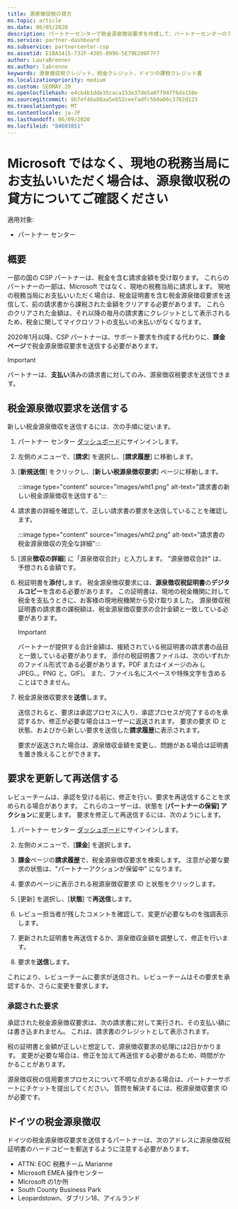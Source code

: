 ```yaml
---
title: 源泉徴収税の貸方
ms.topic: article
ms.date: 06/05/2020
description: パートナーセンターで税金源泉徴収要求を作成して、パートナーセンターのアカウントに源泉徴収税があることを確認します。
ms.service: partner-dashboard
ms.subservice: partnercenter-csp
ms.assetid: E1BA3415-732F-4385-8996-5E79E200F7F7
author: LauraBrenner
ms.author: labrenne
keywords: 源泉徴収税クレジット、税金クレジット、ドイツの課税クレジット書
ms.localizationpriority: medium
ms.custom: SEOMAY.20
ms.openlocfilehash: e4cb4b1dde35caca153e37de5a07f947f6da158e
ms.sourcegitcommit: 8b7ef46a88aa5eb52ceefadfc5b0a06c3702d123
ms.translationtype: MT
ms.contentlocale: ja-JP
ms.lasthandoff: 06/09/2020
ms.locfileid: "84603851"
---
```

# <a name="make-sure-you-are-credited-for-withholding-tax-if-you-pay-a-local-tax-authority-instead-of-microsoft"></a>Microsoft ではなく、現地の税務当局にお支払いいただく場合は、源泉徴収税の貸方についてご確認ください

適用対象:

- パートナー センター

## <a name="overview"></a>概要

一部の国の CSP パートナーは、税金を含む請求金額を受け取ります。 これらのパートナーの一部は、Microsoft ではなく、現地の税務当局に請求します。 現地の税務当局にお支払いいただく場合は、税金証明書を含む税金源泉徴収要求を送信して、前の請求書から課税された金額をクリアする必要があります。 これらのクリアされた金額は、それ以降の毎月の請求書にクレジットとして表示されるため、税金に関してマイクロソフトの支払いの未払いがなくなります。

2020年1月以降、CSP パートナーは、サポート要求を作成する代わりに、**課金ページ**で税金源泉徴収要求を送信する必要があります。

> [!IMPORTANT]
> パートナーは、**支払い**済みの請求書に対してのみ、源泉徴収税要求を送信できます。

## <a name="submit-a-tax-withholding-request"></a>税金源泉徴収要求を送信する

新しい税金源泉徴収を送信するには、次の手順に従います。

1. パートナー センター [ダッシュボード](https://partner.microsoft.com/dashboard/home)にサインインします。

2. 左側のメニューで、[**請求**] を選択し、[**請求履歴**] に移動します。

3. [**新規送信**] をクリックし、[**新しい税源泉徴収要求**] ページに移動します。

   :::image type="content" source="images/wht1.png" alt-text="請求書の新しい税金源泉徴収を送信する":::

4. 請求書の詳細を確認して、正しい請求書の要求を送信していることを確認します。

   :::image type="content" source="images/wht2.png" alt-text="請求書の税金源泉徴収の完全な詳細":::

5. [源泉**徴収の詳細**] に「源泉徴収合計」と入力します。 "源泉徴収合計" は、予想される金額です。

6. 税証明書を**添付**します。 税金源泉徴収要求には、**源泉徴収税証明書**の**デジタルコピー**を含める必要があります。 この証明書は、現地の税金機関に対して税金を支払うときに、お客様の現地税機関から受け取りました。 源泉徴収税証明書の請求書の課税額は、税金源泉徴収要求の合計金額と一致している必要があります。

   > [!IMPORTANT]
   > パートナーが提供する合計金額は、接続されている税証明書の請求書の品目と一致している必要があります。 添付の税証明書ファイルは、次のいずれかのファイル形式である必要があります。PDF またはイメージのみ (。JPEG、。PNG と。GIF)。 また、ファイル名にスペースや特殊文字を含めることはできません。

7. 税金源泉徴収要求を**送信**します。

   送信されると、要求は承認プロセスに入り、承認プロセスが完了するのを承認するか、修正が必要な場合はユーザーに返送されます。 要求の要求 ID と状態、およびから新しい要求を送信した**請求履歴**に表示されます。

   要求が返送された場合は、源泉徴収金額を変更し、問題がある場合は証明書を置き換えることができます。

## <a name="update-request-and-resubmit"></a>要求を更新して再送信する

レビューチームは、承認を受ける前に、修正を行い、要求を再送信することを求められる場合があります。 これらのユーザーは、状態を [**パートナーの保留] アクション**に変更します。 要求を修正して再送信するには、次のようにします。

1. パートナー センター [ダッシュボード](https://partner.microsoft.com/dashboard/home)にサインインします。

2. 左側のメニューで、[**課金**] を選択します。

3. **課金**ページの**請求履歴**で、税金源泉徴収要求を検索します。 注意が必要な要求の状態は、"パートナーアクションが保留中" になります。

4. 要求のページに表示される税源泉徴収要求 ID と状態をクリックします。

5. [更新] を選択し、[**状態**] で**再送信**します。

6. レビュー担当者が残したコメントを確認して、変更が必要なものを強調表示します。

7. 更新された証明書を再送信するか、源泉徴収金額を調整して、修正を行います。

8. 要求を**送信**します。

これにより、レビューチームに要求が送信され、レビューチームはその要求を承認するか、さらに変更を要求します。

### <a name="approved-requests"></a>承認された要求

承認された税金源泉徴収要求は、次の請求書に対して実行され、その支払い額には書き込まれません。 これは、請求書のクレジットとして表示されます。

税の証明書と金額が正しいと想定して、源泉徴収要求の処理には2日かかります。 変更が必要な場合は、修正を加えて再送信する必要があるため、時間がかかることがあります。

源泉徴収税の信用要求プロセスについて不明な点がある場合は、パートナーサポートにチケットを提出してください。 質問を解決するには、税源泉徴収要求 ID が必要です。

## <a name="german-tax-withholding"></a>ドイツの税金源泉徴収

ドイツの税金源泉徴収要求を送信するパートナーは、次のアドレスに源泉徴収税証明書のハードコピーを郵送するように注意する必要があります。

- ATTN: EOC 税務チーム Marianne
- Microsoft EMEA 操作センター
- Microsoft の1か所
- South County Business Park
- Leopardstown、ダブリン18、アイルランド
